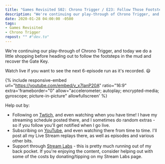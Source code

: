 ```yaml
---
title: "Games Revisited S02: Chrono Trigger / E23: Follow Those Footsteps!"
description: "We're continuing our play-through of Chrono Trigger, and today we do a little shopping before heading out to follow the footsteps in the mud and recover the Gate Key."
date: 2020-01-28 04:00:00 -0500
tags:
- Games Revisited
- Chrono Trigger
repost: "" #"dev.to"
---
```


We're continuing our play-through of Chrono Trigger, and today we do a little shopping before heading out to follow the footsteps in the mud and recover the Gate Key.

Watch live if you want to see the next 6-episode run as it's recorded. :smiley:
<!--more-->

{% include responsive-embed url="https://youtube.com/embed/v_x7IanP20A" ratio="16:9" extra='frameborder="0" allow="accelerometer; autoplay; encrypted-media; gyroscope; picture-in-picture" allowfullscreen' %}

Help out by:
 * Following on [Twtich](https://twitch.tv/AnonJr_Live), and even watching when you have time! I have my streaming schedule posted there, and I sometimes do random extras - so if you follow you'll get notified when I go live.
 * Subscribing on [YouTube](http://www.youtube.com/channel/UCXafqhKHbkSUIrq0LAuu0tw), and even watching there from time to time. I'll post all my Live Stream replays there, as well as episodes and various other bits.
 * Support through [Stream Labs](https://streamlabs.com/anonjr_live) - this is pretty much running out of my back pocket. If you're enjoying the content, consider helping out with some of the costs by donating/tipping on my Stream Labs page.